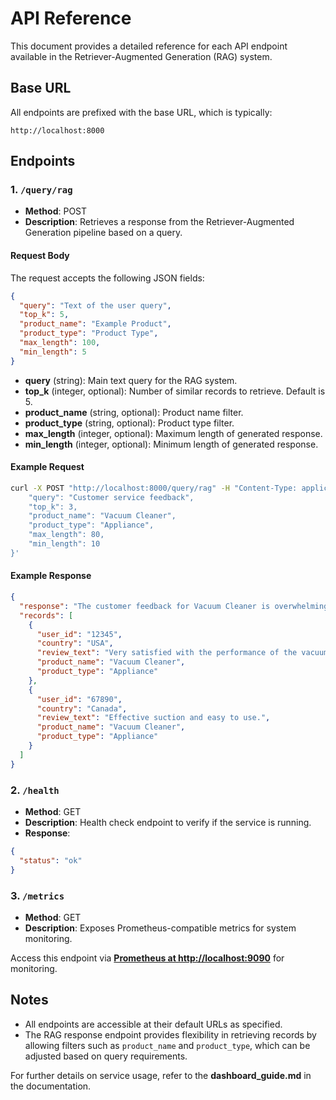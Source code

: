 
# API Reference

This document provides a detailed reference for each API endpoint available in the Retriever-Augmented Generation (RAG) system.

## Base URL

All endpoints are prefixed with the base URL, which is typically:
```plaintext
http://localhost:8000
```

## Endpoints

### 1. `/query/rag`

- **Method**: POST
- **Description**: Retrieves a response from the Retriever-Augmented Generation pipeline based on a query.

#### Request Body

The request accepts the following JSON fields:

```json
{
  "query": "Text of the user query",
  "top_k": 5,
  "product_name": "Example Product",
  "product_type": "Product Type",
  "max_length": 100,
  "min_length": 5
}
```

- **query** (string): Main text query for the RAG system.
- **top_k** (integer, optional): Number of similar records to retrieve. Default is 5.
- **product_name** (string, optional): Product name filter.
- **product_type** (string, optional): Product type filter.
- **max_length** (integer, optional): Maximum length of generated response.
- **min_length** (integer, optional): Minimum length of generated response.

#### Example Request

```bash
curl -X POST "http://localhost:8000/query/rag" -H "Content-Type: application/json" -d '{
    "query": "Customer service feedback",
    "top_k": 3,
    "product_name": "Vacuum Cleaner",
    "product_type": "Appliance",
    "max_length": 80,
    "min_length": 10
}'
```

#### Example Response

```json
{
  "response": "The customer feedback for Vacuum Cleaner is overwhelmingly positive...",
  "records": [
    {
      "user_id": "12345",
      "country": "USA",
      "review_text": "Very satisfied with the performance of the vacuum.",
      "product_name": "Vacuum Cleaner",
      "product_type": "Appliance"
    },
    {
      "user_id": "67890",
      "country": "Canada",
      "review_text": "Effective suction and easy to use.",
      "product_name": "Vacuum Cleaner",
      "product_type": "Appliance"
    }
  ]
}
```

### 2. `/health`

- **Method**: GET
- **Description**: Health check endpoint to verify if the service is running.
- **Response**:

```json
{
  "status": "ok"
}
```

### 3. `/metrics`

- **Method**: GET
- **Description**: Exposes Prometheus-compatible metrics for system monitoring.

Access this endpoint via **[Prometheus at http://localhost:9090](http://localhost:9090)** for monitoring.

## Notes

- All endpoints are accessible at their default URLs as specified.
- The RAG response endpoint provides flexibility in retrieving records by allowing filters such as `product_name` and `product_type`, which can be adjusted based on query requirements.

For further details on service usage, refer to the **dashboard_guide.md** in the documentation.

